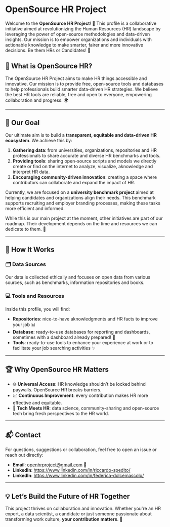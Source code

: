 # OpenSource HR Project

Welcome to the **OpenSource HR Project**! 🎉 This profile is a collaborative initiative aimed at revolutionizing the Human Resources (HR) landscape by leveraging the power of open-source methodologies and data-driven insights. Our mission is to empower organizations and individuals with actionable knowledge to make smarter, fairer and more innovative decisions. Be them HRs or Candidates! 🚀

## 🌟 What is OpenSource HR?
The OpenSource HR Project aims to make HR things accessible and innovative. Our mission is to provide free, open-source tools and databases to help professionals build smarter data-driven HR strategies. We believe the best HR tools are reliable, free and open to everyone, empowering collaboration and progress. 🌍

---

## 🎯 Our Goal
Our ultimate aim is to build a **transparent, equitable and data-driven HR ecosystem**. We achieve this by:

1. **Gathering data**: from universities, organizations, repositories and HR professionals to share accurate and diverse HR benchmarks and tools.
2. **Providing tools**: sharing open-source scripts and models we directly create or find on the internet to analyze, visualize, aknowledge and interpret HR data.
3. **Encouraging community-driven innovation**: creating a space where contributors can collaborate and expand the impact of HR.

Currently, we are focused on a **university benchmark project** aimed at helping candidates and organizations align their needs. This benchmark supports recruiting and employer branding processes, making these tasks more efficient and informed.

While this is our main project at the moment, other initiatives are part of our roadmap. Their development depends on the time and resources we can dedicate to them. 🚀

---

## 🔧 How It Works

### 🗂️ Data Sources
Our data is collected ethically and focuses on open data from various sources, such as benchmarks, information repositories and books.

### 💻 Tools and Resources
Inside this profile, you will find:

- **Repositories**: nice-to-have aknowledgments and HR facts to improve your job 📊
- **Database**: ready-to-use databases for reporting and dashboards, sometimes with a dashboard already prepared! 📝
- **Tools**: ready-to-use tools to enhance your experience at work or to facilitate your job searching activities ✨

---

## 🏆 Why OpenSource HR Matters

- 🌐 **Universal Access**: HR knowledge shouldn’t be locked behind paywalls. OpenSource HR breaks barriers.
- 📈 **Continuous Improvement**: every contribution makes HR more effective and equitable.
- 🤖 **Tech Meets HR**: data science, community-sharing and open-source tech bring fresh perspectives to the HR world.

---

## 📬 Contact
For questions, suggestions or collaboration, feel free to open an issue or reach out directly:

- **Email**: openhrproject@gmail.com 📧
- **LinkedIn**: https://www.linkedin.com/in/riccardo-spedito/
- **LinkedIn**: https://www.linkedin.com/in/federica-dolcemascolo/

---

## 💡 Let’s Build the Future of HR Together
This project thrives on collaboration and innovation. Whether you're an HR expert, a data scientist, a candidate or just someone passionate about transforming work culture, **your contribution matters**. 🌟
